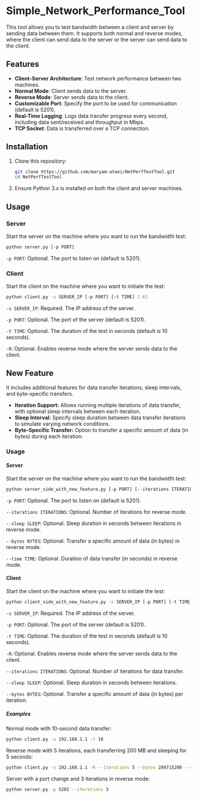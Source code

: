 # Simple_Network_Performance_Tool

This tool allows you to test bandwidth between a client and server by sending data between them. It supports both normal and reverse modes, where the client can send data to the server or the server can send data to the client.

## Features

- **Client-Server Architecture**: Test network performance between two machines.
- **Normal Mode**: Client sends data to the server.
- **Reverse Mode**: Server sends data to the client.
- **Customizable Port**: Specify the port to be used for communication (default is 5201).
- **Real-Time Logging**: Logs data transfer progress every second, including data sent/received and throughput in Mbps.
- **TCP Socket**: Data is transferred over a TCP connection.

## Installation

1. Clone this repository:
   ```bash
   git clone https://github.com/maryam-ataei/NetPerfTestTool.git
   cd NetPerfTestTool

2. Ensure Python 3.x is installed on both the client and server machines.

## Usage

### Server
Start the server on the machine where you want to run the bandwidth test:
   ```bash
python server.py [-p PORT]
```
`-p PORT`: Optional. The port to listen on (default is 5201).

### Client
Start the client on the machine where you want to initiate the test:
   ```bash
python client.py -s SERVER_IP [-p PORT] [-t TIME] [-R]
```

`-s SERVER_IP`: Required. The IP address of the server.

`-p PORT`: Optional. The port of the server (default is 5201).

`-t TIME`: Optional. The duration of the test in seconds (default is 10 seconds).

`-R`: Optional. Enables reverse mode where the server sends data to the client.


## New Feature
It includes additional features for data transfer iterations, sleep intervals, and byte-specific transfers.

- **Iteration Support:** Allows running multiple iterations of data transfer, with optional sleep intervals between each iteration.
- **Sleep Interval:** Specify sleep duration between data transfer iterations to simulate varying network conditions.
- **Byte-Specific Transfer:** Option to transfer a specific amount of data (in bytes) during each iteration.

### Usage
#### Server
Start the server on the machine where you want to run the bandwidth test:

```bash
python server_side_with_new_feature.py [-p PORT] [--iterations ITERATIONS] [--sleep SLEEP] [--bytes BYTES] [--time TIME]
```
`-p PORT`: Optional. The port to listen on (default is 5201).

`--iterations ITERATIONS`: Optional. Number of iterations for reverse mode.

`--sleep SLEEP`: Optional. Sleep duration in seconds between iterations in reverse mode.

`--bytes BYTES`: Optional. Transfer a specific amount of data (in bytes) in reverse mode.

`--time TIME`: Optional. Duration of data transfer (in seconds) in reverse mode.

#### Client
Start the client on the machine where you want to initiate the test:

```bash
python client_side_with_new_feature.py -s SERVER_IP [-p PORT] [-t TIME] [-R] [--iterations ITERATIONS] [--sleep SLEEP] [--bytes BYTES]
```
`-s SERVER_IP`: Required. The IP address of the server.

`-p PORT`: Optional. The port of the server (default is 5201).

`-t TIME`: Optional. The duration of the test in seconds (default is 10 seconds).

`-R`: Optional. Enables reverse mode where the server sends data to the client.

`--iterations ITERATIONS`: Optional. Number of iterations for data transfer.

`--sleep SLEEP`: Optional. Sleep duration in seconds between iterations.

`--bytes BYTES`: Optional. Transfer a specific amount of data (in bytes) per iteration.

##### Examples
Normal mode with 10-second data transfer:

```bash
python client.py -s 192.168.1.1 -t 10
```
Reverse mode with 5 iterations, each transferring 200 MB and sleeping for 5 seconds:

```bash
python client.py -s 192.168.1.1 -R --iterations 5 --bytes 209715200 --sleep 5
```
Server with a port change and 3 iterations in reverse mode:

```bash
python server.py -p 5202 --iterations 3
```
